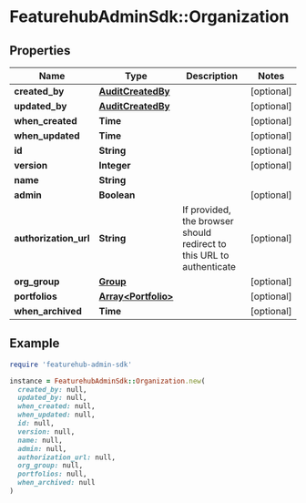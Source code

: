 # FeaturehubAdminSdk::Organization

## Properties

| Name | Type | Description | Notes |
| ---- | ---- | ----------- | ----- |
| **created_by** | [**AuditCreatedBy**](AuditCreatedBy.md) |  | [optional] |
| **updated_by** | [**AuditCreatedBy**](AuditCreatedBy.md) |  | [optional] |
| **when_created** | **Time** |  | [optional] |
| **when_updated** | **Time** |  | [optional] |
| **id** | **String** |  | [optional] |
| **version** | **Integer** |  | [optional] |
| **name** | **String** |  |  |
| **admin** | **Boolean** |  | [optional] |
| **authorization_url** | **String** | If provided, the browser should redirect to this URL to authenticate | [optional] |
| **org_group** | [**Group**](Group.md) |  | [optional] |
| **portfolios** | [**Array&lt;Portfolio&gt;**](Portfolio.md) |  | [optional] |
| **when_archived** | **Time** |  | [optional] |

## Example

```ruby
require 'featurehub-admin-sdk'

instance = FeaturehubAdminSdk::Organization.new(
  created_by: null,
  updated_by: null,
  when_created: null,
  when_updated: null,
  id: null,
  version: null,
  name: null,
  admin: null,
  authorization_url: null,
  org_group: null,
  portfolios: null,
  when_archived: null
)
```

